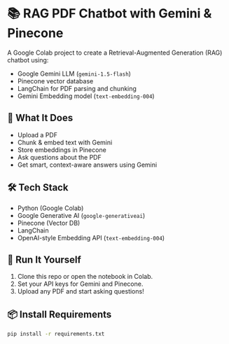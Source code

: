 # 📚 RAG PDF Chatbot with Gemini & Pinecone

A Google Colab project to create a Retrieval-Augmented Generation (RAG) chatbot using:
- Google Gemini LLM (`gemini-1.5-flash`)
- Pinecone vector database
- LangChain for PDF parsing and chunking
- Gemini Embedding model (`text-embedding-004`)

## 🧠 What It Does

- Upload a PDF
- Chunk & embed text with Gemini
- Store embeddings in Pinecone
- Ask questions about the PDF
- Get smart, context-aware answers using Gemini

## 🛠️ Tech Stack

- Python (Google Colab)
- Google Generative AI (`google-generativeai`)
- Pinecone (Vector DB)
- LangChain
- OpenAI-style Embedding API (`text-embedding-004`)

## 🚀 Run It Yourself

1. Clone this repo or open the notebook in Colab.
2. Set your API keys for Gemini and Pinecone.
3. Upload any PDF and start asking questions!

## 📦 Install Requirements

```bash
pip install -r requirements.txt

